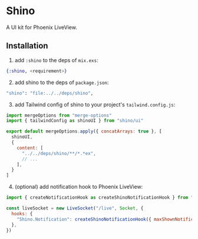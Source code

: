 # Shino

A UI kit for Phoenix LiveView.

## Installation

1. add `:shino` to the deps of `mix.exs`:

```elixir
{:shino, <requirement>}
```

2. add shino to the deps of `package.json`:

```elixir
"shino": "file:../../deps/shino",
```

3. add Tailwind config of shino to your project's `tailwind.config.js`:

```javascript
import mergeOptions from "merge-options"
import { tailwindConfig as shinoUI } from "shino/ui"

export default mergeOptions.apply({ concatArrays: true }, [
  shinoUI,
  {
    content: [
      "../../deps/shino/**/*.*ex",
      // ...
    ],
  }
]
```

4. (optional) add notification hook to Phoenix LiveView:

```javascript
import { createNotificationHook as createShinoNotificationHook } from "shino/notification"

const liveSocket = new LiveSocket("/live", Socket, {
  hooks: {
    "Shino.Notification": createShinoNotificationHook({ maxShownNotifications: 3 }),
  },
})
```
